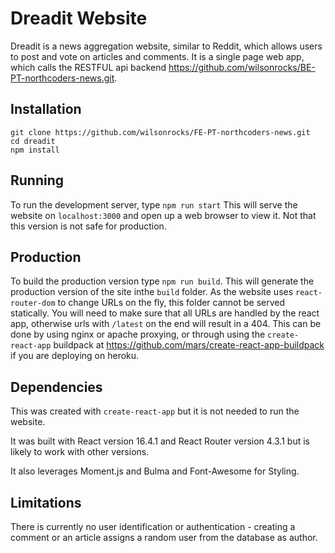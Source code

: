 # Dreadit Website

Dreadit is a news aggregation website, similar to Reddit, which allows users to post and vote on articles and comments. It is a single page web app, which calls the RESTFUL api backend https://github.com/wilsonrocks/BE-PT-northcoders-news.git.


## Installation

    git clone https://github.com/wilsonrocks/FE-PT-northcoders-news.git
    cd dreadit
    npm install

## Running

To run the development server, type `npm run start`
This will serve the website on `localhost:3000` and open up a web browser to view it. Not that this version is not safe for production.

## Production
To build the production version type `npm run build`. This will generate the production version of the site inthe `build` folder. As the website uses `react-router-dom` to change URLs on the fly, this folder cannot be served statically. You will need to make sure that all URLs are handled by the react app, otherwise urls with `/latest` on the end will result in a 404. This can be done by using nginx or apache proxying, or through using the `create-react-app` buildpack at https://github.com/mars/create-react-app-buildpack if you are deploying on heroku.

## Dependencies

This was created with `create-react-app` but it is not needed to run the website.

It was built with React version 16.4.1 and React Router version 4.3.1 but is likely to work with other versions.

It also leverages Moment.js and Bulma and Font-Awesome for Styling.

## Limitations
There is currently no user identification or authentication - creating a comment or an article assigns a random user from the database as author.